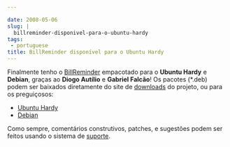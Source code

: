 ```yaml
---

date: 2008-05-06
slug: |
  billreminder-disponivel-para-o-ubuntu-hardy
tags:
 - portuguese
title: BillReminder disponível para o Ubuntu Hardy
---
```


Finalmente tenho o
[BillReminder](http://billreminder.gnulinuxbrasil.org/) empacotado para
o **Ubuntu Hardy** e **Debian**, graças ao **Diogo Autílio** e **Gabriel
Falcão**! Os pacotes (\*.deb) podem ser baixados diretamente do site de
[downloads](http://code.google.com/p/billreminder/downloads/list) do
projeto, ou para os preguiçosos:

-   [Ubuntu
    Hardy](http://billreminder.googlecode.com/files/billreminder_0.3.1-1_all.deb)
-   [Debian](http://billreminder.googlecode.com/files/billreminder_0.3.1-1_i386.deb)

Como sempre, comentários construtivos, patches, e sugestões podem ser
feitos usando o sistema de
[suporte](http://code.google.com/p/billreminder/issues/list).
